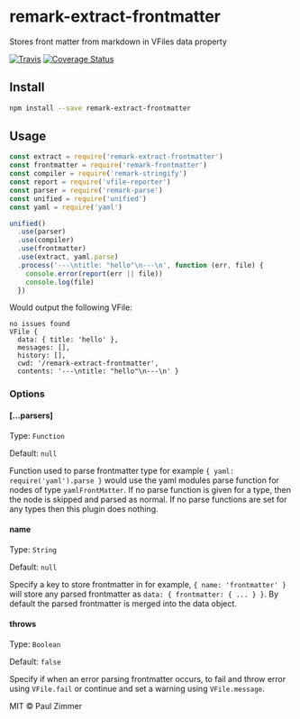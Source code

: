 # remark-extract-frontmatter

Stores front matter from markdown in VFiles data property

[![Travis](https://img.shields.io/travis/mrzmmr/remark-extract-frontmatter.svg)](https://travis-ci.org/mrzmmr/remark-extract-frontmatter)
[![Coverage
Status](https://coveralls.io/repos/github/mrzmmr/remark-extract-frontmatter/badge.svg?branch=master)](https://coveralls.io/github/mrzmmr/remark-extract-frontmatter?branch=master)

## Install

```sh
npm install --save remark-extract-frontmatter
```

## Usage

```js
const extract = require('remark-extract-frontmatter')
const frontmatter = require('remark-frontmatter')
const compiler = require('remark-stringify')
const report = require('vfile-reporter')
const parser = require('remark-parse')
const unified = require('unified')
const yaml = require('yaml')

unified()
  .use(parser)
  .use(compiler)
  .use(frontmatter)
  .use(extract, yaml.parse)
  .process('---\ntitle: "hello"\n---\n', function (err, file) {
    console.error(report(err || file))
    console.log(file)
  })
```

Would output the following VFile:

```
no issues found
VFile {
  data: { title: 'hello' },
  messages: [],
  history: [],
  cwd: '/remark-extract-frontmatter',
  contents: '---\ntitle: "hello"\n---\n' }
```

### Options

#### [...parsers]

Type: `Function`

Default: `null`

Function used to parse frontmatter type for example `{ yaml: require('yaml').parse }` would use the yaml modules parse function for nodes of type `yamlFrontMatter`. If no parse function is given for a type, then the node is skipped and parsed as normal. If no parse functions are set for any types then this plugin does nothing.

#### name

Type: `String`

Default: `null`

Specify a key to store frontmatter in for example, `{ name: 'frontmatter' }` will store any parsed frontmatter as `data: { frontmatter: { ... } }`. By default the parsed frontmatter is merged into the data object.


#### throws

Type: `Boolean`

Default: `false`

Specify if when an error parsing frontmatter occurs, to fail and throw error using `VFile.fail` or continue and set a warning using `VFile.message`.


MIT &copy; Paul Zimmer
